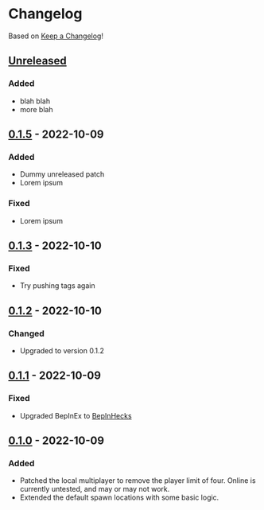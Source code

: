 # Changelog

Based on [Keep a Changelog](https://keepachangelog.com/en/1.0.0/)!

## [Unreleased]
### Added
 - blah blah
 - more blah

## [0.1.5] - 2022-10-09

### Added

-   Dummy unreleased patch
-   Lorem ipsum

### Fixed

-   Lorem ipsum

## [0.1.3] - 2022-10-10

### Fixed

-   Try pushing tags again

## [0.1.2] - 2022-10-10

### Changed

-   Upgraded to version 0.1.2

## [0.1.1] - 2022-10-09

### Fixed

-   Upgraded BepInEx to [BepInHecks](https://github.com/cobwebsh/BepInEx)

## [0.1.0] - 2022-10-09

### Added

-   Patched the local multiplayer to remove the player limit of four. Online is currently untested, and may or may not work.
-   Extended the default spawn locations with some basic logic.

[Unreleased]: https://github.com/Senyksia/action-testing/compare/0.1.5...HEAD

[0.1.5]: https://github.com/Senyksia/action-testing/compare/0.1.3...0.1.5

[0.1.3]: https://github.com/Senyksia/InfiniteFriends/compare/v0.1.2...v0.1.3

[0.1.2]: https://github.com/Senyksia/InfiniteFriends/compare/v0.1.1...v0.1.2

[0.1.1]: https://github.com/Senyksia/InfiniteFriends/compare/v0.1.0...v0.1.1

[0.1.0]: https://github.com/Senyksia/InfiniteFriends/releases/tag/v0.1.0
